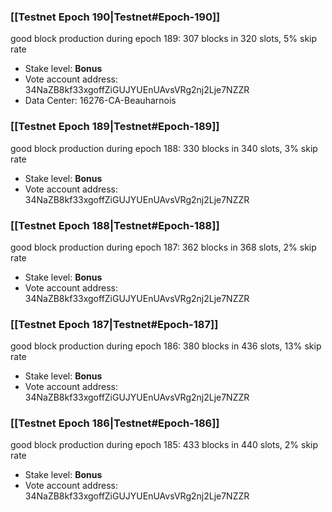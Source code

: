 ### [[Testnet Epoch 190|Testnet#Epoch-190]]
good block production during epoch 189: 307 blocks in 320 slots, 5% skip rate
* Stake level: **Bonus**
* Vote account address: 34NaZB8kf33xgoffZiGUJYUEnUAvsVRg2nj2Lje7NZZR
* Data Center: 16276-CA-Beauharnois
### [[Testnet Epoch 189|Testnet#Epoch-189]]
good block production during epoch 188: 330 blocks in 340 slots, 3% skip rate
* Stake level: **Bonus**
* Vote account address: 34NaZB8kf33xgoffZiGUJYUEnUAvsVRg2nj2Lje7NZZR
### [[Testnet Epoch 188|Testnet#Epoch-188]]
good block production during epoch 187: 362 blocks in 368 slots, 2% skip rate
* Stake level: **Bonus**
* Vote account address: 34NaZB8kf33xgoffZiGUJYUEnUAvsVRg2nj2Lje7NZZR
### [[Testnet Epoch 187|Testnet#Epoch-187]]
good block production during epoch 186: 380 blocks in 436 slots, 13% skip rate
* Stake level: **Bonus**
* Vote account address: 34NaZB8kf33xgoffZiGUJYUEnUAvsVRg2nj2Lje7NZZR
### [[Testnet Epoch 186|Testnet#Epoch-186]]
good block production during epoch 185: 433 blocks in 440 slots, 2% skip rate
* Stake level: **Bonus**
* Vote account address: 34NaZB8kf33xgoffZiGUJYUEnUAvsVRg2nj2Lje7NZZR